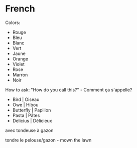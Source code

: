 # French

Colors:

- Rouge
- Bleu
- Blanc
- Vert
- Jaune
- Orange
- Violet
- Rose
- Marron
- Noir

How to ask: "How do you call this?" - Comment ça s'appelle?

- Bird | Oiseau
- Owe | Hibou
- Butterfly | Papillon
- Pasta | Pâtes
- Delicius | Délicieux

avec tondeuse à gazon

tondre le pelouse/gazon - mown the lawn
